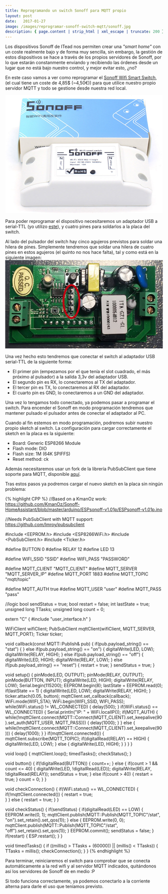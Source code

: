 ```yaml
---
title: Reprogramando un switch Sonoff para MQTT propio
layout: post
date:   2017-01-27
image: /images/reprogramar-sonoff-switch-mqtt/sonoff.jpg
description: { page.content | strip_html | xml_escape | truncate: 200 }
---
```

Los dispositivos Sonoff de ITead nos permiten crear una _"smart home"_ con un coste realmente bajo y de forma muy sencilla, sin embargo, la gestión de estos dispositivos se hace a través de los propios servidores de Sonoff, por lo que estarán constanmente enviando y recibiendo las órdenes desde un lugar que no está bajo nuestro control, y mejor evitar esto, ¿no?

En este caso vamos a ver como reprogramar el [Sonoff Wifi Smart Switch](https://www.itead.cc/smart-home/sonoff-wifi-wireless-switch.html), (el cual tiene un coste de 4,85$ (~4,50€)) para que utilice nuestro propio servidor MQTT y todo se gestione desde nuestra red local.

![Switch Sonoff](/images/reprogramar-sonoff-switch-mqtt/sonoff.jpg)

Para poder reprogramar el dispositivo necesitaremos un adaptador USB a serial-TTL (yo utilizo [este](https://www.amazon.es/gp/product/B01C2P9GD2)), y cuatro pines para soldarlos a la placa del switch.

Al lado del pulsador del switch hay cinco agujeros previstos para soldar una hilera de pines. Simplemente tendremos que soldar una hilera de cuatro pines en estos agujeros (el quinto no nos hace falta), tal y como está en la siguiente imagen:
![Pines](/images/reprogramar-sonoff-switch-mqtt/pines2.png)

Una vez hecho esto tendremos que conectar el switch al adaptador USB serial-TTL de la siguiente forma:
- El primer pin (empezamos por el que tenía el slot cuadrado, el más próximo al pulsador) a la salida 3,3v del adaptador USB.
- El segundo pin es RX, lo conectaremos al TX del adaptador.
- El tercer pin es TX, lo conectaremos al RX del adaptador.
- El cuarto pin es GND, lo conectaremos a un GND del adaptador.

Una vez lo tengamos todo conectado, ya podemos pasar a programar el switch. Para encender el Sonoff en modo programación tendremos que mantener pulsado el pulsador antes de conectar el adaptador al PC. 

Cuando al fin estemos en modo programación, podremos subir nuestro propio sketch al switch. La configuración para cargar correctamente el sketch en la placa es la siguiente:
- Board: Generic ESP8266 Module
- Flash mode: DIO
- Flash size: 1M (64K SPIFFS)
- Reset method: ck

Además necesitaremos usar un fork de la librería PubSubClient que tiene soporte para MQTT, disponible [aquí](https://github.com/Imroy/pubsubclient).

Tras estos pasos ya podremos cargar el nuevo sketch en la placa sin ningún problema:

{% highlight CPP %}
//Based on a KmanOz work: https://github.com/KmanOz/Sonoff-HomeAssistant/blob/master/arduino/ESPsonoff-v1.01p/ESPsonoff-v1.01p.ino

//Needs PubSubClient with MQTT support: https://github.com/Imroy/pubsubclient

#include <EEPROM.h>
#include <ESP8266WiFi.h>
#include <PubSubClient.h>
#include <Ticker.h>

#define BUTTON          0
#define RELAY           12
#define LED             13

#define WIFI_SSID       "SSID"
#define WIFI_PASS       "PASSWORD"

#define MQTT_CLIENT     "MQTT_CLIENT"
#define MQTT_SERVER     "MQTT_SERVER_IP"
#define MQTT_PORT       1883
#define MQTT_TOPIC      "mqtt/topic"

#define MQTT_AUTH       true
#define MQTT_USER       "user"
#define MQTT_PASS       "pass"

//logic
bool sendStatus = true;
bool restart = false;
int lastState = true;
unsigned long TTasks;
unsigned long count = 0;

extern "C" {
  #include "user_interface.h"
}

WiFiClient wifiClient;
PubSubClient mqttClient(wifiClient, MQTT_SERVER, MQTT_PORT);
Ticker ticker;

void callback(const MQTT::Publish& pub) {
  if(pub.payload_string() == "stat") {
  } else if(pub.payload_string() == "on") {
    digitalWrite(LED, LOW);
    digitalWrite(RELAY, HIGH);
  } else if(pub.payload_string() == "off") {
    digitalWrite(LED, HIGH);
    digitalWrite(RELAY, LOW);
  } else if(pub.payload_string() == "reset") {
    restart = true;
  }
  sendStatus = true;
}

void setup() {
  pinMode(LED, OUTPUT);
  pinMode(RELAY, OUTPUT);
  pinMode(BUTTON, INPUT);
  digitalWrite(LED, HIGH);
  digitalWrite(RELAY, LOW);
  Serial.begin(115200);
  EEPROM.begin(8);
  lastState = EEPROM.read(0);
  if(lastState == 1) {
    digitalWrite(LED, LOW);
    digitalWrite(RELAY, HIGH);
  }
  ticker.attach(0.05, button);
  mqttClient.set_callback(callback);
  WiFi.mode(WIFI_STA);
  WiFi.begin(WIFI_SSID, WIFI_PASS);
  while(WiFi.status() != WL_CONNECTED) {
    delay(500);
  }
  if(WiFi.status() == WL_CONNECTED) {
    Serial.println("IP: " + WiFi.localIP());
    if(MQTT_AUTH) {
      while(!mqttClient.connect(MQTT::Connect(MQTT_CLIENT).set_keepalive(90).set_auth(MQTT_USER, MQTT_PASS))) {
        delay(1000);
      }
    } else {
      while(!mqttClient.connect(MQTT::Connect(MQTT_CLIENT).set_keepalive(90))) {
        delay(1000);
      }
    }
    if(mqttClient.connected()) {
      mqttClient.subscribe(MQTT_TOPIC);
      if(digitalRead(RELAY) == HIGH)  {
        digitalWrite(LED, LOW);
      } else {
        digitalWrite(LED, HIGH);
      }
    }
  }
}

void loop() {
  mqttClient.loop();
  timedTasks();
  checkStatus();
}

void button() {
  if(!digitalRead(BUTTON)) {
    count++;
  } else {
    if(count > 1 && count <= 40) {
      digitalWrite(LED, !digitalRead(LED));
      digitalWrite(RELAY, !digitalRead(RELAY));
      sendStatus = true;
    } else if(count > 40) {
      restart = true;
    }
    count = 0;
  }
}

void checkConnection() {
  if(WiFi.status() == WL_CONNECTED) {
    if(!mqttClient.connected()) {
      restart = true;    
    }
  } else {
    restart = true;
  }
}

void checkStatus() {
  if(sendStatus) {
    if(digitalRead(LED) == LOW) {
      EEPROM.write(0, 1);
      mqttClient.publish(MQTT::Publish(MQTT_TOPIC"/stat", "on").set_retain().set_qos(1));
    } else {
      EEPROM.write(0, 0);
      mqttClient.publish(MQTT::Publish(MQTT_TOPIC"/stat", "off").set_retain().set_qos(1));
    }
    EEPROM.commit();
    sendStatus = false;
  }
  if(restart) {
    ESP.restart();
  }
}

void timedTasks() {
  if ((millis() > TTasks + (60000)) || (millis() < TTasks)) { 
    TTasks = millis();
    checkConnection();
  }
}
{% endhighlight %}

Para terminar, reiniciaremos el switch para comprobar que se conecta automáticamente a la red wifi y al servidor MQTT indicados, quitándonos así los servidores de Sonoff de en medio :P

Si todo funciona correctamente, ya podemos conectarlo a la corriente alterna para darle el uso que teníamos previsto.
